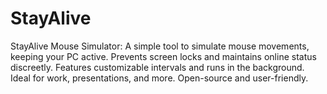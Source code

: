 # StayAlive
StayAlive Mouse Simulator: A simple tool to simulate mouse movements, keeping your PC active. Prevents screen locks and maintains online status discreetly. Features customizable intervals and runs in the background. Ideal for work, presentations, and more. Open-source and user-friendly.
